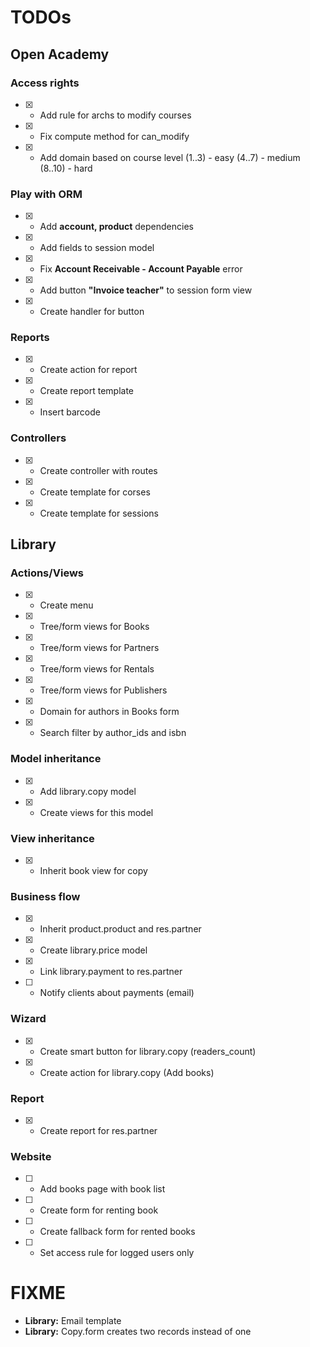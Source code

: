 # TODOs

## Open Academy
### Access rights
- [x] - Add rule for archs to modify courses
- [x] - Fix compute method for can_modify
- [x] - Add domain based on course level (1..3) - easy (4..7) - medium (8..10) - hard

### Play with ORM
- [x] - Add **account, product** dependencies
- [x] - Add fields to session model
- [x] - Fix **Account Receivable - Account Payable** error
- [x] - Add button **"Invoice teacher"** to session form view
- [x] - Create handler for button

### Reports
- [x] - Create action for report
- [x] - Create report template
- [x] - Insert barcode

### Controllers
- [x] - Create controller with routes
- [x] - Create template for corses
- [x] - Create template for sessions

## Library
### Actions/Views
- [x] - Create menu
- [x] - Tree/form views for Books
- [x] - Tree/form views for Partners
- [x] - Tree/form views for Rentals
- [x] - Tree/form views for Publishers
- [x] - Domain for authors in Books form
- [x] - Search filter by author_ids and isbn

### Model inheritance
- [x] - Add library.copy model
- [x] - Create views for this model

### View inheritance
- [x] - Inherit book view for copy

### Business flow
- [x] - Inherit product.product and res.partner
- [x] - Create library.price model
- [x] - Link library.payment to res.partner
- [ ] - Notify clients about payments (email)

### Wizard
- [x] - Create smart button for library.copy (readers_count)
- [x] - Create action for library.copy (Add books)

### Report
- [x] - Create report for res.partner

### Website
- [ ] - Add books page with book list
- [ ] - Create form for renting book
- [ ] - Create fallback form for rented books
- [ ] - Set access rule for logged users only


# FIXME
- **Library:** Email template
- **Library:** Copy.form creates two records instead of one